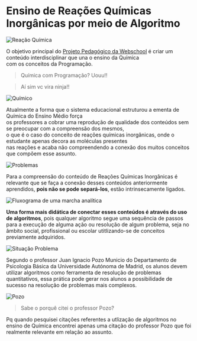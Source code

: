 # Ensino de Reações Químicas Inorgânicas por meio de Algoritmo

![Reação Química](http://4.bp.blogspot.com/-MGDGnkG7CWc/UTkW9juxDGI/AAAAAAAAFxE/vKKlfZZdz5Q/s200/01.gif)

O objetivo principal do [Projeto Pedagógico da Webschool](https://github.com/fpchemical/Projeto-Pedagogico-Webschool/blob/master/projeto%20atualizado.md) é criar um conteúdo interdisciplinar que una o ensino da Química<br>
com os conceitos da Programação. 

> Química com Programação? Uouu!!

> Aí sim vc vira ninja!!

![Químico](https://www.amherst.edu/system/files/styles/original/private/ninja-04-desk_0.jpg)

Atualmente a forma que o sistema educacional estruturou a ementa de Química do Ensino Médio força<br> 
os professores a cobrar uma reprodução de qualidade dos conteúdos sem se preocupar com a compreensão dos mesmos,<br>
o que é o caso do conceito de reações químicas inorgânicas, onde o estudante apenas decora as moléculas presentes<br> 
nas reações e acaba não compreendendo a conexão dos muitos conceitos que compõem esse assunto.

![Problemas](https://essentiaforall.files.wordpress.com/2014/11/carrying_question_pc_md_nwm.jpg)

Para a compreensão do conteúdo de Reações Químicas Inorgânicas é relevante que se faça a conexão desses conteúdos anteriormente aprendidos, **pois não se pode separá-los**, estão intrinsecamente ligados.

![Fluxograma de uma marcha analítica](http://imgur.com/a/5fyDk)

**Uma forma mais didática de conectar esses conteúdos é através do uso de algoritmos**, pois qualquer algoritmo segue uma sequência de passos para a execução de alguma ação ou resolução de algum problema, seja no âmbito social, profissional ou escolar utitlizando-se de conceitos previamente adquiridos.

![Situação Problema](https://vidadehacker.files.wordpress.com/2011/07/algoritmo-para-resolver-seus-problemas.jpg)

Segundo o professor Juan Ignacio Pozo Municio do Departamento de Psicologia Básica da Universidade Autónoma de Madrid, os alunos devem utilizar algoritmos como ferramenta de resolução de problemas quantitativos, essa prática pode gerar nos alunos a possibilidade de sucesso na resolução de problemas mais complexos.

![Pozo](http://2.bp.blogspot.com/--oeN6BQMgxY/TvIwI6C8l2I/AAAAAAAABFM/gNzNk3pbjlc/s200/apozo.jpg)

> Sabe o porquê citei o professor Pozo?

Pq quando pesquisei citações referentes a utlização de algoritmos no ensino de Química encontrei apenas uma citação do professor Pozo que foi realmente relevante em relação ao assunto.
